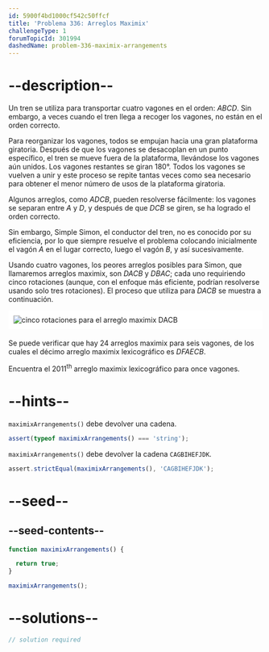 ```yaml
---
id: 5900f4bd1000cf542c50ffcf
title: 'Problema 336: Arreglos Maximix'
challengeType: 1
forumTopicId: 301994
dashedName: problem-336-maximix-arrangements
---
```


# --description--

Un tren se utiliza para transportar cuatro vagones en el orden: $ABCD$. Sin embargo, a veces cuando el tren llega a recoger los vagones, no están en el orden correcto.

Para reorganizar los vagones, todos se empujan hacia una gran plataforma giratoria. Después de que los vagones se desacoplan en un punto específico, el tren se mueve fuera de la plataforma, llevándose los vagones aún unidos. Los vagones restantes se giran 180°. Todos los vagones se vuelven a unir y este proceso se repite tantas veces como sea necesario para obtener el menor número de usos de la plataforma giratoria.

Algunos arreglos, como $ADCB$, pueden resolverse fácilmente: los vagones se separan entre $A$ y $D$, y después de que $DCB$ se giren, se ha logrado el orden correcto.

Sin embargo, Simple Simon, el conductor del tren, no es conocido por su eficiencia, por lo que siempre resuelve el problema colocando inicialmente el vagón $A$ en el lugar correcto, luego el vagón $B$, y así sucesivamente.

Usando cuatro vagones, los peores arreglos posibles para Simon, que llamaremos arreglos maximix, son $DACB$ y $DBAC$; cada uno requiriendo cinco rotaciones (aunque, con el enfoque más eficiente, podrían resolverse usando solo tres rotaciones). El proceso que utiliza para $DACB$ se muestra a continuación.

<img alt="cinco rotaciones para el arreglo maximix DACB" src="https://cdn.freecodecamp.org/curriculum/project-euler/maximix-arrangements.gif" style="background-color: white; padding: 10px; display: block; margin-right: auto; margin-left: auto; margin-bottom: 1.2rem;" />

Se puede verificar que hay 24 arreglos maximix para seis vagones, de los cuales el décimo arreglo maximix lexicográfico es $DFAECB$.

Encuentra el ${2011}^{\text{th}}$ arreglo maximix lexicográfico para once vagones.

# --hints--

`maximixArrangements()` debe devolver una cadena.

```js
assert(typeof maximixArrangements() === 'string');
```

`maximixArrangements()` debe devolver la cadena `CAGBIHEFJDK`.

```js
assert.strictEqual(maximixArrangements(), 'CAGBIHEFJDK');
```

# --seed--

## --seed-contents--

```js
function maximixArrangements() {

  return true;
}

maximixArrangements();
```

# --solutions--

```js
// solution required
```
